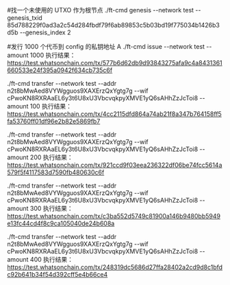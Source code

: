 #找一个未使用的 UTXO 作为根节点
./ft-cmd genesis --network test --genesis_txid 85d788229f0ad3a2c54d284fbdf79f6ab89853c5b03bd19f775034b1426b3d5b --genesis_index 2

#发行 1000 个代币到 config 的私钥地址 A
./ft-cmd issue --network test --amount 1000
执行结果：https://test.whatsonchain.com/tx/577b6d62db9d93843275afa9c4a8431361660533e24f395a0942f634cb735c6f

./ft-cmd transfer --network test --addr n2t8bMwAed8VYWgguos9XAXErzQxYgtg7g --wif cPwoKN8RXRAaEL6y3t6U8xU3VbcvqkpyXMVE1yQ6sAHhZzJcToi8 --amount 100
执行结果：https://test.whatsonchain.com/tx/4cc2115dfd864a74ab21f8a347b764158ff5fa53760ff01df96e2b82e5869fb7

./ft-cmd transfer --network test --addr n2t8bMwAed8VYWgguos9XAXErzQxYgtg7g --wif cPwoKN8RXRAaEL6y3t6U8xU3VbcvqkpyXMVE1yQ6sAHhZzJcToi8 --amount 200
执行结果：https://test.whatsonchain.com/tx/921ccd9f03eea236322df06be74fcc5614a579f5f4117583d7590fb480630c6f

./ft-cmd transfer --network test --addr n2t8bMwAed8VYWgguos9XAXErzQxYgtg7g --wif cPwoKN8RXRAaEL6y3t6U8xU3VbcvqkpyXMVE1yQ6sAHhZzJcToi8 --amount 300
执行结果：https://test.whatsonchain.com/tx/c3ba552d5749c81900a146b9480bb5949e13fc44cd4f8c9ca105040de24b608a

./ft-cmd transfer --network test --addr n2t8bMwAed8VYWgguos9XAXErzQxYgtg7g --wif cPwoKN8RXRAaEL6y3t6U8xU3VbcvqkpyXMVE1yQ6sAHhZzJcToi8 --amount 400
执行结果：https://test.whatsonchain.com/tx/248319dc5686d27ffa28402a2cd9d8c1bfdc92b641b34f54d392cff5e4b66ce4
